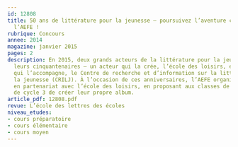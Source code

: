 ```yaml
---
id: 12808
title: 50 ans de littérature pour la jeunesse – poursuivez l’aventure créative avec
  l’AEFE !
rubrique: Concours
annee: 2014
magazine: janvier 2015
pages: 2
description: En 2015, deux grands acteurs de la littérature pour la jeunesse célèbrent
  leurs cinquantenaires – un acteur qui la crée, l’école des loisirs, et un acteur
  qui l’accompagne, le Centre de recherche et d’information sur la littérature pour
  la jeunesse (CRILJ). À l’occasion de ces anniversaires, l’AEFE organise un concours,
  en partenariat avec l’école des loisirs, en proposant aux classes de cycle 2 et
  de cycle 3 de créer leur propre album.
article_pdf: 12808.pdf
revue: L’école des lettres des écoles
niveau_etudes:
- cours préparatoire
- cours élémentaire
- cours moyen
---
```

